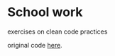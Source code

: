 # School work
exercises on clean code practices

original code [here](https://codereview.stackexchange.com/questions/127515/first-c-program-snake-game).
